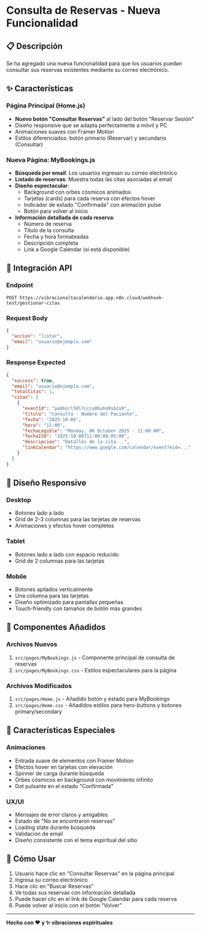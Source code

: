 # Consulta de Reservas - Nueva Funcionalidad

## 📋 Descripción
Se ha agregado una nueva funcionalidad para que los usuarios puedan consultar sus reservas existentes mediante su correo electrónico.

## ✨ Características

### Página Principal (Home.js)
- **Nuevo botón "Consultar Reservas"** al lado del botón "Reservar Sesión"
- Diseño responsive que se adapta perfectamente a móvil y PC
- Animaciones suaves con Framer Motion
- Estilos diferenciados: botón primario (Reservar) y secundario (Consultar)

### Nueva Página: MyBookings.js
- **Búsqueda por email**: Los usuarios ingresan su correo electrónico
- **Listado de reservas**: Muestra todas las citas asociadas al email
- **Diseño espectacular**: 
  - Background con orbes cósmicos animados
  - Tarjetas (cards) para cada reserva con efectos hover
  - Indicador de estado "Confirmada" con animación pulse
  - Botón para volver al inicio
- **Información detallada de cada reserva**:
  - Número de reserva
  - Título de la consulta
  - Fecha y hora formateadas
  - Descripción completa
  - Link a Google Calendar (si está disponible)

## 🔌 Integración API

### Endpoint
```
POST https://vibracionaltacalendario.app.n8n.cloud/webhook-test/gestionar-citas
```

### Request Body
```json
{
  "accion": "listar",
  "email": "usuario@ejemplo.com"
}
```

### Response Expected
```json
{
  "success": true,
  "email": "usuario@ejemplo.com",
  "totalCitas": 1,
  "citas": [
    {
      "eventId": "po6borl50l7ccru8buhn8sb2s0",
      "titulo": "Consulta - Nombre del Paciente",
      "fecha": "2025-10-06",
      "hora": "11:00",
      "fechaLegible": "Monday, 06 October 2025 - 11:00 AM",
      "fechaISO": "2025-10-06T11:00:00-05:00",
      "descripcion": "Detalles de la cita...",
      "linkCalendar": "https://www.google.com/calendar/event?eid=..."
    }
  ]
}
```

## 🎨 Diseño Responsive

### Desktop
- Botones lado a lado
- Grid de 2-3 columnas para las tarjetas de reservas
- Animaciones y efectos hover completos

### Tablet
- Botones lado a lado con espacio reducido
- Grid de 2 columnas para las tarjetas

### Mobile
- Botones apilados verticalmente
- Una columna para las tarjetas
- Diseño optimizado para pantallas pequeñas
- Touch-friendly con tamaños de botón más grandes

## 🚀 Componentes Añadidos

### Archivos Nuevos
1. `src/pages/MyBookings.js` - Componente principal de consulta de reservas
2. `src/pages/MyBookings.css` - Estilos espectaculares para la página

### Archivos Modificados
1. `src/pages/Home.js` - Añadido botón y estado para MyBookings
2. `src/pages/Home.css` - Añadidos estilos para hero-buttons y botones primary/secondary

## 💫 Características Especiales

### Animaciones
- Entrada suave de elementos con Framer Motion
- Efectos hover en tarjetas con elevación
- Spinner de carga durante búsqueda
- Orbes cósmicos en background con movimiento infinito
- Dot pulsante en el estado "Confirmada"

### UX/UI
- Mensajes de error claros y amigables
- Estado de "No se encontraron reservas"
- Loading state durante búsqueda
- Validación de email
- Diseño consistente con el tema espiritual del sitio

## 🎯 Cómo Usar

1. Usuario hace clic en "Consultar Reservas" en la página principal
2. Ingresa su correo electrónico
3. Hace clic en "Buscar Reservas"
4. Ve todas sus reservas con información detallada
5. Puede hacer clic en el link de Google Calendar para cada reserva
6. Puede volver al inicio con el botón "Volver"

---

**Hecho con ❤️ y ✨ vibraciones espirituales**
